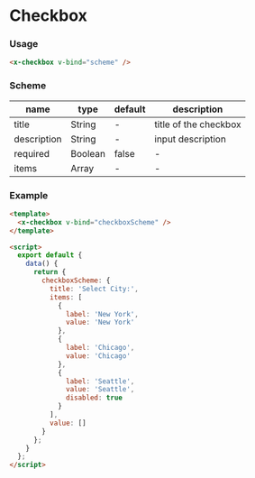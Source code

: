 # Checkbox

### Usage

```html
<x-checkbox v-bind="scheme" />
```

### Scheme

| name        | type    | default | description           |
| ----------- | ------- | ------- | --------------------- |
| title       | String  | -       | title of the checkbox |
| description | String  | -       | input description     |
| required    | Boolean | false   | -                     |
| items       | Array   | -       | -                     |

### Example

```html
<template>
  <x-checkbox v-bind="checkboxScheme" />
</template>

<script>
  export default {
    data() {
      return {
        checkboxScheme: {
          title: 'Select City:',
          items: [
            {
              label: 'New York',
              value: 'New York'
            },
            {
              label: 'Chicago',
              value: 'Chicago'
            },
            {
              label: 'Seattle',
              value: 'Seattle',
              disabled: true
            }
          ],
          value: []
        }
      };
    }
  };
</script>
```
